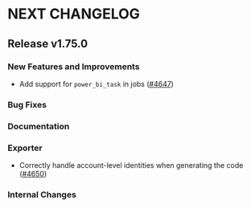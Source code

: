 # NEXT CHANGELOG

## Release v1.75.0

### New Features and Improvements

 * Add support for `power_bi_task` in jobs ([#4647](https://github.com/databricks/terraform-provider-databricks/pull/4647))

### Bug Fixes

### Documentation

### Exporter

 * Correctly handle account-level identities when generating the code ([#4650](https://github.com/databricks/terraform-provider-databricks/pull/4650))

### Internal Changes
